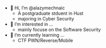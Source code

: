 - 👋 Hi, I’m @alazymechnaic
  - A postgraduate stduent in Hust
  - majoring in Cyber Security
- 👀 I’m interested in ...
  - mainly focuse on the Software Security 
- 🌱 I’m currently learning ...
  - CTF PWN/Reverse/Mobile
  
<!---
alazymechnaic/alazymechnaic is a ✨ special ✨ repository because its `README.md` (this file) appears on your GitHub profile.
You can click the Preview link to take a look at your changes.
--->
